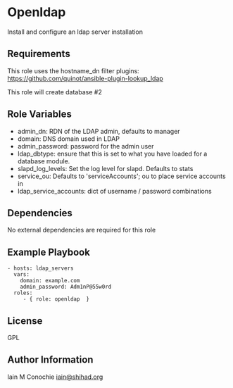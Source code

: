 Openldap
=========

 Install and configure an ldap server installation

Requirements
------------

 This role uses the hostname_dn filter plugins:
 https://github.com/quinot/ansible-plugin-lookup_ldap

 This role will create database #2

Role Variables
--------------

  - admin_dn: RDN of the LDAP admin, defaults to manager
  - domain: DNS domain used in LDAP
  - admin_password: password for the admin user
  - ldap_dbtype: ensure that this is set to what you have loaded for a
    database module.
  - slapd_log_levels: Set the log level for slapd. Defaults to stats
  - service_ou: Defaults to 'serviceAccounts'; ou to place service accounts in
  - ldap_service_accounts: dict of username / password combinations

Dependencies
------------

No external dependencies are required for this role

Example Playbook
----------------

    - hosts: ldap_servers
      vars:
        domain: example.com
        admin_password: Adm1nP@55w0rd
      roles:
         - { role: openldap  }

License
-------

GPL

Author Information
------------------

Iain M Conochie <iain@shihad.org>
